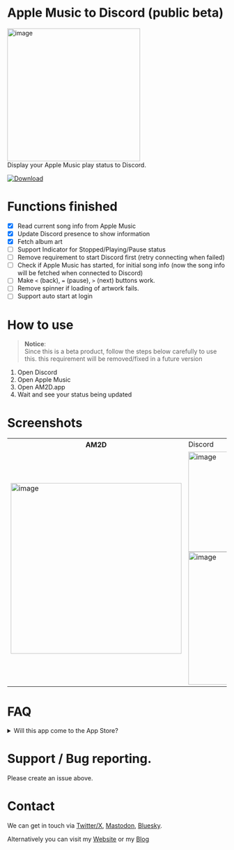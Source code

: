 # Apple Music to Discord (public beta)
<img width="305" alt="image" src="https://github.com/0xWDG/Apple-Music-to-Discord/assets/1290461/f4c404da-7d1a-4a54-b281-cf3aaa63413e"><br />
Display your Apple Music play status to Discord.

<a href='https://github.com/0xWDG/Apple-Music-to-Discord/raw/main/AM2D.zip'>
  <img alt="Download" src="https://img.shields.io/badge/Download-Beta-6bbee8?style=for-the-badge">
 </a>
 
# Functions finished
- [x] Read current song info from Apple Music
- [x] Update Discord presence to show information
- [x] Fetch album art
- [ ] Support Indicator for Stopped/Playing/Pause status
- [ ] Remove requirement to start Discord first (retry connecting when failed)
- [ ] Check if Apple Music has started, for initial song info (now the song info will be fetched when connected to Discord)
- [ ] Make `<` (back), `=` (pause), `>` (next) buttons work.
- [ ] Remove spinner if loading of artwork fails.
- [ ] Support auto start at login

# How to use 
> **Notice**:\
> Since this is a beta product, follow the steps below carefully to use this. this requirement will be removed/fixed in a future version

1. Open Discord
2. Open Apple Music
3. Open AM2D.app
4. Wait and see your status being updated

# Screenshots

<table>
  <tr>
    <th>AM2D</th>
    <td>Discord</td>
  </tr>
  <tr>
    <td>
      <img width="392" alt="image" src="https://github.com/0xWDG/Apple-Music-to-Discord/assets/1290461/4099433c-78bc-4643-bc0d-2de98061feea">      
    </td>
    <td>
      <img width="230" alt="image" src="https://github.com/0xWDG/Apple-Music-to-Discord/assets/1290461/ee99c9db-2e3d-44d6-af20-351629d67ac8"><br />
      <img width="305" alt="image" src="https://github.com/0xWDG/Apple-Music-to-Discord/assets/1290461/f4c404da-7d1a-4a54-b281-cf3aaa63413e">
    </td>
  </tr>
</table>

# FAQ

<details><summary>Will this app come to the App Store?</summary>Probably not since it does not work with the sandbox being enabled.</details>


# Support / Bug reporting.

Please create an issue above.

# Contact

We can get in touch via [Twitter/X](https://twitter.com/0xWDG), [Mastodon](https://iosdev.space/0xWDG), [Bluesky](https://bsky.app/profile/0xwdg.bsky.social).

Alternatively you can visit my [Website](https://wesleydegroot.nl) or my [Blog](https://wdg.codes)

